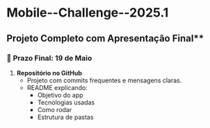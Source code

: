 # Mobile--Challenge--2025.1

## Projeto Completo com Apresentação Final**
### 📅 **Prazo Final**: 19 de Maio

1. **Repositório no GitHub**
   - Projeto com commits frequentes e mensagens claras.
   - README explicando:
     - Objetivo do app
     - Tecnologias usadas
     - Como rodar
     - Estrutura de pastas


